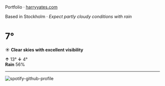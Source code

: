 Portfolio · [harryyates.com](https://harryyates.com)

<!-- WEATHER_START -->
Based in Stockholm · *Expect partly cloudy conditions with rain*

# 7°
☀️ **Clear skies with excellent visibility**

**↑** 13° **↓** 4°  
**Rain** 56%

---
<!-- WEATHER_END -->

<p align="left">
  <a>
    <img src="https://spotify-github-profile.kittinanx.com/api/view?uid=bigbello&cover_image=true&theme=natemoo-re&show_offline=true&background_color=121212&interchange=false&bar_color=53b14f&bar_color_cover=false" alt="spotify-github-profile">
  </a>
</p>